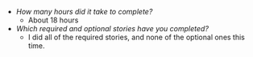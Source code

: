* *How many hours did it take to complete?*
  * About 18 hours
* *Which required and optional stories have you completed?*
  * I did all of the required stories, and none of the optional ones this time.
